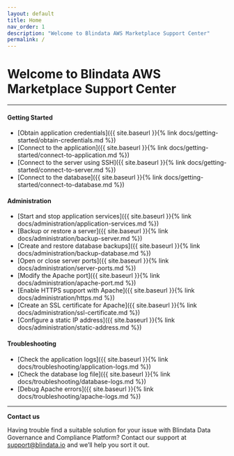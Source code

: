 ```yaml
---
layout: default
title: Home
nav_order: 1
description: "Welcome to Blindata AWS Marketplace Support Center"
permalink: /
---
```


# Welcome to Blindata AWS Marketplace Support Center

---

#### Getting Started
- [Obtain application credentials]({{ site.baseurl }}{% link docs/getting-started/obtain-credentials.md %})
- [Connect to the application]({{ site.baseurl }}{% link docs/getting-started/connect-to-application.md %})
- [Connect to the server using SSH]({{ site.baseurl }}{% link docs/getting-started/connect-to-server.md %})
- [Connect to the database]({{ site.baseurl }}{% link docs/getting-started/connect-to-database.md %})


#### Administration
- [Start and stop application services]({{ site.baseurl }}{% link docs/administration/application-services.md %})
- [Backup or restore a server]({{ site.baseurl }}{% link docs/administration/backup-server.md %})
- [Create and restore database backups]({{ site.baseurl }}{% link docs/administration/backup-database.md %})
- [Open or close server ports]({{ site.baseurl }}{% link docs/administration/server-ports.md %})
- [Modify the Apache port]({{ site.baseurl }}{% link docs/administration/apache-port.md %})
- [Enable HTTPS support with Apache]({{ site.baseurl }}{% link docs/administration/https.md %})
- [Create an SSL certificate for Apache]({{ site.baseurl }}{% link docs/administration/ssl-certificate.md %})
- [Configure a static IP address]({{ site.baseurl }}{% link docs/administration/static-address.md %})

#### Troubleshooting
- [Check the application logs]({{ site.baseurl }}{% link docs/troubleshooting/application-logs.md %})
- [Check the database log file]({{ site.baseurl }}{% link docs/troubleshooting/database-logs.md %})
- [Debug Apache errors]({{ site.baseurl }}{% link docs/troubleshooting/apache-logs.md %})

---

**Contact us**

Having trouble find a suitable solution for your issue with Blindata Data Governance and Compliance Platform? Contact our support at support@blindata.io and we’ll help you sort it out.
